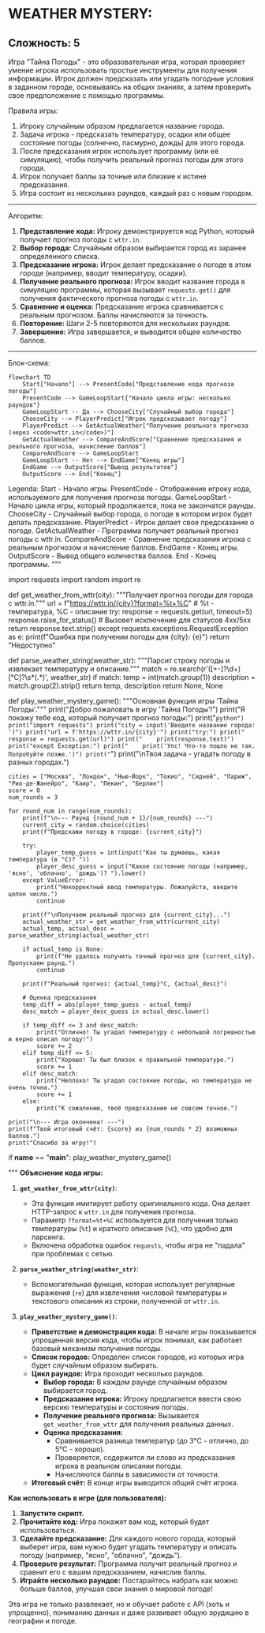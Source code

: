 
WEATHER MYSTERY:
=================
Сложность: 5
-----------------
Игра "Тайна Погоды" - это образовательная игра, которая проверяет умение игрока использовать простые инструменты для получения информации. Игрок должен предсказать или угадать погодные условия в заданном городе, основываясь на общих знаниях, а затем проверить свое предположение с помощью программы.

Правила игры:
1. Игроку случайным образом предлагается название города.
2. Задача игрока - предсказать температуру, осадки или общее состояние погоды (солнечно, пасмурно, дождь) для этого города.
3. После предсказания игрок использует программу (или её симуляцию), чтобы получить реальный прогноз погоды для этого города.
4. Игрок получает баллы за точные или близкие к истине предсказания.
5. Игра состоит из нескольких раундов, каждый раз с новым городом.
-----------------
Алгоритм:
1. **Представление кода:** Игроку демонстрируется код Python, который получает прогноз погоды с `wttr.in`.
2. **Выбор города:** Случайным образом выбирается город из заранее определенного списка.
3. **Предсказание игрока:** Игрок делает предсказание о погоде в этом городе (например, вводит температуру, осадки).
4. **Получение реального прогноза:** Игрок вводит название города в симуляцию программы, которая вызывает `requests.get()` для получения фактического прогноза погоды с `wttr.in`.
5. **Сравнение и оценка:** Предсказание игрока сравнивается с реальным прогнозом. Баллы начисляются за точность.
6. **Повторение:** Шаги 2-5 повторяются для нескольких раундов.
7. **Завершение:** Игра завершается, и выводится общее количество баллов.
-----------------
Блок-схема:
```mermaid
flowchart TD
    Start["Начало"] --> PresentCode["Представление кода прогноза погоды"]
    PresentCode --> GameLoopStart{"Начало цикла игры: несколько раундов"}
    GameLoopStart -- Да --> ChooseCity["Случайный выбор города"]
    ChooseCity --> PlayerPredict["Игрок предсказывает погоду"]
    PlayerPredict --> GetActualWeather["Получение реального прогноза (через <code>wttr.in</code>)"]
    GetActualWeather --> CompareAndScore["Сравнение предсказания и реального прогноза, начисление баллов"]
    CompareAndScore --> GameLoopStart
    GameLoopStart -- Нет --> EndGame["Конец игры"]
    EndGame --> OutputScore["Вывод результатов"]
    OutputScore --> End["Конец"]
```
Legenda:
    Start - Начало игры.
    PresentCode - Отображение игроку кода, используемого для получения прогноза погоды.
    GameLoopStart - Начало цикла игры, который продолжается, пока не закончатся раунды.
    ChooseCity - Случайный выбор города, о погоде в котором игрок будет делать предсказание.
    PlayerPredict - Игрок делает свое предсказание о погоде.
    GetActualWeather - Программа получает реальный прогноз погоды с wttr.in.
    CompareAndScore - Сравнение предсказания игрока с реальным прогнозом и начисление баллов.
    EndGame - Конец игры.
    OutputScore - Вывод общего количества баллов.
    End - Конец программы.
"""

import requests
import random
import re

def get_weather_from_wttr(city):
    """Получает прогноз погоды для города с wttr.in."""
    url = f"https://wttr.in/{city}?format=%t+%C"  # %t - температура, %C - описание
    try:
        response = requests.get(url, timeout=5)
        response.raise_for_status()  # Вызовет исключение для статусов 4xx/5xx
        return response.text.strip()
    except requests.exceptions.RequestException as e:
        print(f"Ошибка при получении погоды для {city}: {e}")
        return "Недоступно"

def parse_weather_string(weather_str):
    """Парсит строку погоды и извлекает температуру и описание."""
    match = re.search(r'([+-]?\d+)[°C]?\s*(.*)', weather_str)
    if match:
        temp = int(match.group(1))
        description = match.group(2).strip()
        return temp, description
    return None, None

def play_weather_mystery_game():
    """Основная функция игры 'Тайна Погоды'."""
    print("Добро пожаловать в игру 'Тайна Погоды'!")
    print("Я покажу тебе код, который получает прогноз погоды:")
    print("```python")
    print("import requests")
    print("city = input('Введите название города: ')")
    print("url = f'https://wttr.in/{city}'")
    print("try:")
    print("    response = requests.get(url)")
    print("    print(response.text)")
    print("except Exception:")
    print("    print('Упс! Что-то пошло не так. Попробуйте позже.')")
    print("```")
    print("\nТвоя задача - угадать погоду в разных городах.")

    cities = ["Москва", "Лондон", "Нью-Йорк", "Токио", "Сидней", "Париж", "Рио-де-Жанейро", "Каир", "Пекин", "Берлин"]
    score = 0
    num_rounds = 3

    for round_num in range(num_rounds):
        print(f"\n--- Раунд {round_num + 1}/{num_rounds} ---")
        current_city = random.choice(cities)
        print(f"Предскажи погоду в городе: {current_city}")

        try:
            player_temp_guess = int(input("Как ты думаешь, какая температура (в °C)? "))
            player_desc_guess = input("Какое состояние погоды (например, 'ясно', 'облачно', 'дождь')? ").lower()
        except ValueError:
            print("Некорректный ввод температуры. Пожалуйста, введите целое число.")
            continue

        print(f"\nПолучаем реальный прогноз для {current_city}...")
        actual_weather_str = get_weather_from_wttr(current_city)
        actual_temp, actual_desc = parse_weather_string(actual_weather_str)
        
        if actual_temp is None:
            print(f"Не удалось получить точный прогноз для {current_city}. Пропускаем раунд.")
            continue

        print(f"Реальный прогноз: {actual_temp}°C, {actual_desc}")

        # Оценка предсказания
        temp_diff = abs(player_temp_guess - actual_temp)
        desc_match = player_desc_guess in actual_desc.lower()

        if temp_diff <= 3 and desc_match:
            print("Отлично! Ты угадал температуру с небольшой погрешностью и верно описал погоду!")
            score += 2
        elif temp_diff <= 5:
            print("Хорошо! Ты был близок к правильной температуре.")
            score += 1
        elif desc_match:
            print("Неплохо! Ты угадал состояние погоды, но температура не очень точна.")
            score += 1
        else:
            print("К сожалению, твоё предсказание не совсем точное.")

    print("\n--- Игра окончена! ---")
    print(f"Твой итоговый счёт: {score} из {num_rounds * 2} возможных баллов.")
    print("Спасибо за игру!")


if __name__ == "__main__":
    play_weather_mystery_game()

"""
**Объяснение кода игры:**

1.  **`get_weather_from_wttr(city)`**:
    *   Эта функция имитирует работу оригинального кода. Она делает HTTP-запрос к `wttr.in` для получения прогноза.
    *   Параметр `?format=%t+%C` используется для получения только температуры (`%t`) и краткого описания (`%C`), что удобно для парсинга.
    *   Включена обработка ошибок `requests`, чтобы игра не "падала" при проблемах с сетью.

2.  **`parse_weather_string(weather_str)`**:
    *   Вспомогательная функция, которая использует регулярные выражения (`re`) для извлечения числовой температуры и текстового описания из строки, полученной от `wttr.in`.

3.  **`play_weather_mystery_game()`**:
    *   **Приветствие и демонстрация кода:** В начале игры показывается упрощенная версия кода, чтобы игрок понимал, как работает базовый механизм получения погоды.
    *   **Список городов:** Определен список городов, из которых игра будет случайным образом выбирать.
    *   **Цикл раундов:** Игра проходит несколько раундов.
        *   **Выбор города:** В каждом раунде случайным образом выбирается город.
        *   **Предсказание игрока:** Игроку предлагается ввести свою версию температуры и состояния погоды.
        *   **Получение реального прогноза:** Вызывается `get_weather_from_wttr` для получения реальных данных.
        *   **Оценка предсказания:**
            *   Сравнивается разница температур (до 3°C - отлично, до 5°C - хорошо).
            *   Проверяется, содержится ли слово из предсказания игрока в реальном описании погоды.
            *   Начисляются баллы в зависимости от точности.
    *   **Итоговый счёт:** В конце игры выводится общий счёт игрока.

**Как использовать в игре (для пользователя):**

1.  **Запустите скрипт.**
2.  **Прочитайте код:** Игра покажет вам код, который будет использоваться.
3.  **Сделайте предсказание:** Для каждого нового города, который выберет игра, вам нужно будет угадать температуру и описать погоду (например, "ясно", "облачно", "дождь").
4.  **Проверьте результат:** Программа получит реальный прогноз и сравнит его с вашим предсказанием, начислив баллы.
5.  **Играйте несколько раундов:** Постарайтесь набрать как можно больше баллов, улучшая свои знания о мировой погоде!

Эта игра не только развлекает, но и обучает работе с API (хоть и упрощенно), пониманию данных и даже развивает общую эрудицию в географии и погоде.
